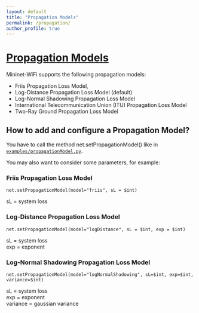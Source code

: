 ```yaml
---
layout: default
title: "Propagation Models"
permalink: /propagation/
author_profile: true
---
```


<a id="propmodel"></a>
# [Propagation Models](#propmodel)


Mininet-WiFi supports the following propagation models: 
- Friis Propagation Loss Model,
- Log-Distance Propagation Loss Model (default)
- Log-Normal Shadowing Propagation Loss Model
- International Telecommunication Union (ITU) Propagation Loss Model
- Two-Ray Ground Propagation Loss Model

## How to add and configure a Propagation Model?
You have to call the method net.setPropagationModel() like in [`examples/propagationModel.py`](https://github.com/intrig-unicamp/mininet-wifi/blob/master/examples/propagationModel.py).   

You may also want to consider some parameters, for example:

### Friis Propagation Loss Model
```
net.setPropagationModel(model="friis", sL = $int)
```
sL = system loss

### Log-Distance Propagation Loss Model
```
net.setPropagationModel(model="logDistance", sL = $int, exp = $int)
```
sL = system loss  
exp = exponent

### Log-Normal Shadowing Propagation Loss Model
```
net.setPropagationModel(model="logNormalShadowing", sL=$int, exp=$int, variance=$int)
```
sL = system loss  
exp = exponent  
variance = gaussian variance

